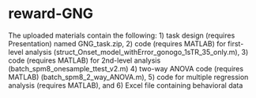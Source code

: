 # reward-GNG
The uploaded materials contain the following: 1) task design (requires Presentation) named GNG_task.zip, 
2) code (requires MATLAB) for first-level analysis (struct_Onset_model_withError_gonogo_1sTR_35_only.m), 
3) code (requires MATLAB) for 2nd-level analysis (batch_spm8_onesample_ttest_v2.m)
4) two-way ANOVA code (requires MATLAB) (batch_spm8_2_way_ANOVA.m),
5) code for multiple regression analysis (requires MATLAB), and
6) Excel file containing behavioral data
